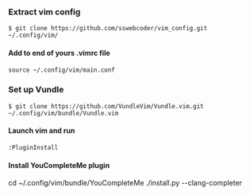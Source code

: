 ### Extract vim config

`$ git clone https://github.com/sswebcoder/vim_config.git ~/.config/vim/`

#### Add to end of yours .vimrc file

`source ~/.config/vim/main.conf`


### Set up Vundle

`$ git clone https://github.com/VundleVim/Vundle.vim.git ~/.config/vim/bundle/Vundle.vim`

#### Launch vim and run 

`:PluginInstall`

#### Install YouCompleteMe plugin

cd ~/.config/vim/bundle/YouCompleteMe
./install.py --clang-completer
